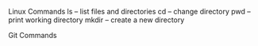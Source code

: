 Linux Commands
ls – list files and directories
cd <directory> – change directory
pwd – print working directory
mkdir <directory> – create a new directory

Git Commands
